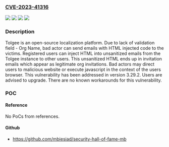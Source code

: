 ### [CVE-2023-41316](https://cve.mitre.org/cgi-bin/cvename.cgi?name=CVE-2023-41316)
![](https://img.shields.io/static/v1?label=Product&message=tolgee-platform&color=blue)
![](https://img.shields.io/static/v1?label=Version&message=%3D%20%3C%203.29.2%20&color=brighgreen)
![](https://img.shields.io/static/v1?label=Vulnerability&message=CWE-20%3A%20Improper%20Input%20Validation&color=brighgreen)
![](https://img.shields.io/static/v1?label=Vulnerability&message=CWE-79%3A%20Improper%20Neutralization%20of%20Input%20During%20Web%20Page%20Generation%20('Cross-site%20Scripting')&color=brighgreen)

### Description

Tolgee is an open-source localization platform. Due to lack of validation field - Org Name, bad actor can send emails with HTML injected code to the victims. Registered users can inject HTML into unsanitized emails from the Tolgee instance to other users. This unsanitized HTML ends up in invitation emails which appear as legitimate org invitations. Bad actors may direct users to malicious website or execute javascript in the context of the users browser. This vulnerability has been addressed in version 3.29.2. Users are advised to upgrade. There are no known workarounds for this vulnerability.

### POC

#### Reference
No PoCs from references.

#### Github
- https://github.com/mbiesiad/security-hall-of-fame-mb

